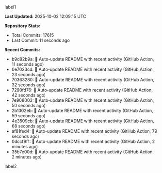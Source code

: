 
label1 
<!-- ACTIVITY_START -->
**Last Updated:** 2025-10-02 12:09:15 UTC

**Repository Stats:**
- Total Commits: 17615
- Last Commit: 11 seconds ago

**Recent Commits:**
- b9d82b9a: 🤖 Auto-update README with recent activity (GitHub Action, 11 seconds ago)
- 0e7023cd: 🤖 Auto-update README with recent activity (GitHub Action, 23 seconds ago)
- 70363280: 🤖 Auto-update README with recent activity (GitHub Action, 32 seconds ago)
- 7290fd76: 🤖 Auto-update README with recent activity (GitHub Action, 42 seconds ago)
- 7e908003: 🤖 Auto-update README with recent activity (GitHub Action, 50 seconds ago)
- 2b1302eb: 🤖 Auto-update README with recent activity (GitHub Action, 59 seconds ago)
- 4e3509cb: 🤖 Auto-update README with recent activity (GitHub Action, 68 seconds ago)
- af81fed4: 🤖 Auto-update README with recent activity (GitHub Action, 79 seconds ago)
- 0dccf9f1: 🤖 Auto-update README with recent activity (GitHub Action, 2 minutes ago)
- 35b7e00d: 🤖 Auto-update README with recent activity (GitHub Action, 2 minutes ago)
<!-- ACTIVITY_END -->

label2
